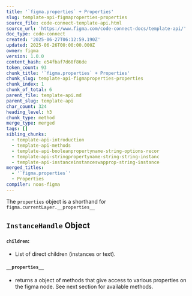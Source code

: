 ```yaml
---
title: '`figma.properties` + Properties'
slug: template-api-figmaproperties-properties
source_file: code-connect-template-api.html
source_url: 'https://www.figma.com/code-connect-docs/template-api/'
doc_type: code-connect
created: '2025-06-27T06:12:59.190Z'
updated: 2025-06-26T00:00:00.000Z
owner: figma
version: 1.0.0
content_hash: e54fbaf7d60f86de
token_count: 93
chunk_title: '`figma.properties` + Properties'
chunk_slug: template-api-figmaproperties-properties
chunk_index: 1
chunk_of_total: 6
parent_file: template-api.md
parent_slug: template-api
char_count: 324
heading_level: h3
chunk_type: method
merge_type: merged
tags: []
sibling_chunks:
  - template-api-introduction
  - template-api-methods
  - template-api-booleanpropertyname-string-options-recor
  - template-api-stringpropertyname-string-string-instanc
  - template-api-instanceinstanceswapprop-string-instance
merged_titles:
  - '`figma.properties`'
  - Properties
compiler: noos-figma
---
```


The `properties` object is a shorthand for `figma.currentLayer.__properties__`

## `InstanceHandle` Object

#### `children`:

- List of direct children (instances or text).

#### `__properties__`

- returns a object of methods that give access to various properties on the figma node. See next section for available methods.
